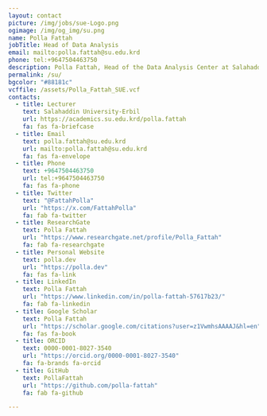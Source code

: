 ```yaml
---
layout: contact
picture: /img/jobs/sue-Logo.png
ogimage: /img/og_img/su.png
name: Polla Fattah
jobTitle: Head of Data Analysis
email: mailto:polla.fattah@su.edu.krd
phone: tel:+9647504463750
description: Polla Fattah, Head of the Data Analysis Center at Salahaddin University-Erbil, leads data-driven research, curriculum development, and AI initiatives. Connect via email, GitHub, Twitter, or LinkedIn.
permalink: /su/
bgcolor: "#88181c"
vcffile: /assets/Polla_Fattah_SUE.vcf
contacts:
  - title: Lecturer
    text: Salahaddin University-Erbil
    url: https://academics.su.edu.krd/polla.fattah
    fa: fas fa-briefcase
  - title: Email
    text: polla.fattah@su.edu.krd
    url: mailto:polla.fattah@su.edu.krd
    fa: fas fa-envelope
  - title: Phone
    text: +9647504463750
    url: tel:+9647504463750
    fa: fas fa-phone
  - title: Twitter
    text: "@FattahPolla"
    url: "https://x.com/FattahPolla"
    fa: fab fa-twitter
  - title: ResearchGate
    text: Polla Fattah
    url: "https://www.researchgate.net/profile/Polla_Fattah"
    fa: fab fa-researchgate
  - title: Personal Website
    text: polla.dev
    url: "https://polla.dev"
    fa: fas fa-link
  - title: LinkedIn
    text: Polla Fattah
    url: "https://www.linkedin.com/in/polla-fattah-57617b23/"
    fa: fab fa-linkedin
  - title: Google Scholar
    text: Polla Fattah
    url: "https://scholar.google.com/citations?user=z1VwmhsAAAAJ&hl=en"
    fa: fas fa-book
  - title: ORCID
    text: 0000-0001-8027-3540
    url: "https://orcid.org/0000-0001-8027-3540"
    fa: fa-brands fa-orcid
  - title: GitHub
    text: PollaFattah
    url: "https://github.com/polla-fattah"
    fa: fab fa-github

---
```






